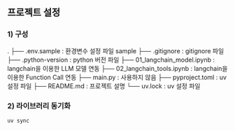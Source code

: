 ## 프로젝트 설정

### 1) 구성

.
├── .env.sample : 환경변수 설정 파일 sample
├── .gitignore : gitignore 파일
├── .python-version : python 버전 파일
├── 01_langchain_model.ipynb : langchain을 이용한 LLM 모델 연동
├── 02_langchain_tools.ipynb : langchain을 이용한 Function Call 연동
├── main.py : 사용하지 않음
├── pyproject.toml : uv 설정 파일
├── README.md : 프로젝트 설명
└── uv.lock : uv 설정 파일

### 2) 라이브러리 동기화

```
uv sync
```
